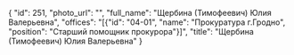 {
    "id": 251,
    "photo_url": "",
    "full_name": "Щербина (Тимофеевич) Юлия Валерьевна",
    "offices": "[{\"id\": \"04-01\", \"name\": \"Прокуратура г.Гродно\", \"position\": \"Старший помощник прокурора\"}]",
    "title": "Щербина (Тимофеевич) Юлия Валерьевна"
}